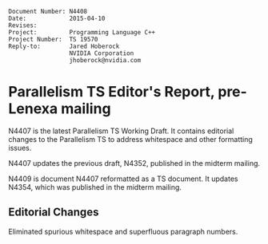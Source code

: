     Document Number: N4408
    Date:            2015-04-10
    Revises:
    Project:         Programming Language C++
    Project Number:  TS 19570
    Reply-to:        Jared Hoberock
                     NVIDIA Corporation
                     jhoberock@nvidia.com

# Parallelism TS Editor's Report, pre-Lenexa mailing 

N4407 is the latest Parallelism TS Working Draft. It contains editorial changes to the Parallelism TS to address whitespace and other formatting issues.

N4407 updates the previous draft, N4352, published in the midterm mailing.

N4409 is document N4407 reformatted as a TS document. It updates N4354, which was published in the midterm mailing.

## Editorial Changes

Eliminated spurious whitespace and superfluous paragraph numbers.

